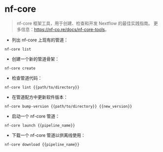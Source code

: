 # nf-core

> nf-core 框架工具，用于创建、检查和开发 Nextflow 的最佳实践指南。
> 更多信息：<https://nf-co.re/docs/nf-core-tools>。

- 列出 nf-core 上现有的管道：

`nf-core list`

- 创建一个新的管道骨架：

`nf-core create`

- 检查管道代码：

`nf-core lint {{path/to/directory}}`

- 在管道配方中更新软件版本：

`nf-core bump-version {{path/to/directory}} {{new_version}}`

- 启动一个 nf-core 管道：

`nf-core launch {{pipeline_name}}`

- 下载一个 nf-core 管道以供离线使用：

`nf-core download {{pipeline_name}}`